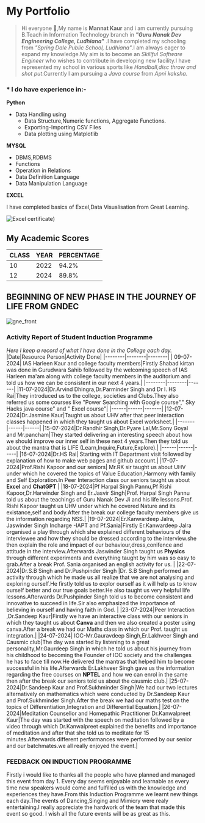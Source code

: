 # My Portfolio
>Hi everyone :wave:,My name is **Mannat Kaur** and i am currently pursuing B.Teach in Information Technology branch in **_"Guru Nanak Dev Engineering College, Ludhiana_"** .I have completed my schooling from *"Spring Dale Public School, Ludhiana"*.I am always eager to expand my knowledge.My aim is to become an *Skillful Software Engineer* who wishes to contribute in developing new facility.I have represented my school in various sports like _Handball,disc throw and shot put_.Currently I am pursuing a *Java course* from *Apni kaksha*.

### * I do have experience in:-
**Python**
 * Data Handling using
   * Data Structure,Numeric functions, Aggregate Functions.
   * Exporting-Importing CSV Files
   * Data plotting using Matplotlib
     
**MYSQL**
  * DBMS,RDBMS
  * Functions 
  * Operation in Relations
  * Data Definition Language 
  * Data Manipulation Language
  
**EXCEL**

I have completed basics of Excel,Data Visualisation from Great Learning.

![Excel certificate](https://github.com/user-attachments/assets/adb7874d-801f-4bb5-8159-4550580cafb6))
    

## My Academic Scores

CLASS|YEAR|PERCENTAGE 
----|----|----
|10|2022|94.2%|
|12|2024|89.8%|
## BEGINNING OF NEW PHASE IN THE JOURNEY OF LIFE FROM GNDEC
![gne_front](https://github.com/user-attachments/assets/f702350c-47b1-4e44-8751-7ec1862df583)

### Activity Report of Student Induction Programme
_Here I keep a record of what I have done in the College each day._
|Date|Resource Person|Activity Done|
|--------|--------|--------|
| 09-07-2024| IAS Harleen Kaur and college faculty members|Firstly Shabad kirtan was done in Gurudwara Sahib followed by the welcoming speech of IAS Harleen ma'am along with college faculty members in the auditorium and told us how we can be consistent in our next 4 years.|
|--------|--------|-------|
|11-07-2024|Dr.Arvind Dhingra,Dr.Parminder Singh and Dr l. HS Rai|They introduced us to the college, societies and Clubs.They also referred us some courses like "Power Searching with Google course"," Sky Hacks java course" and " Excel course"|
|------|------|-------|
|12-07-2024|Dr.Jasmine Kaur|Taught us about UHV after that peer interaction classes happened in which they taught us about Excel worksheet.|
|-------|------|------|
|15-07-2024|Dr.Randhir Singh,Dr.Pyare Lal,Mr.Sony Goyal and Mr.pancham|They started  delivering an interesting speech about how we should improve our inner self in these next 4 years.Then they told us about the mantra that is LIFE (Learn,Inquire,Future,Explore).|
|------|------|-----|
|16-07-2024|Dr.HS Rai| Starting with IT Department visit followed by explanation of how to make web pages and github account.|
|17-07-2024|Prof.Rishi Kapoor and our seniors| Mr.RK sir taught us about UHV under which he covered the topics of Value Education,Harmony with family and Self Exploration.In Peer Interaction class our seniors taught us about **Excel** and **ChatGPT** |
|18-07-2024|Pf Harpal Singh Pannu,Pf Rishi Kapoor,Dr.Harwinder Singh and Er.Jasvir Singh|Prof. Harpal Singh Pannu told us about the teachings of Guru Nanak Dev Ji and his life lessons.Prof. Rishi Kapoor taught us UHV under which he covered Nature and its existance,self and body.After the break our college faculty members give us the information regarding NSS.|
|19-07-2024|Er.Kanwardeep Jalra, Jaswinder Singh Incharge -IAPT and Pf.Sania|Firstly Er.Kanwardeep Jalra organised a play through which she explained different behaviours of the interviewee and how they should be dressed according to the interview.she then explain the role and impact of our behaviour,dress,conifence and attitude in the interview.Afterwards Jaswinder Singh taught us **Physics** through different experiments and everything taught by him was so easy to grab.After a break Prof. Sania organised an english activity for us. |
|22-07-2024|Dr.S.B Singh and Dr.Pushpinder Singh |Dr. S.B Singh performed an activity through which he made us all realize that we are not analysing and exploring ourself.He firstly told us to explor ourself as it will help us to know ourself better and our true goals better.He also taught us very helpful life lessons.Afterwards Dr.Pushpinder Singh told us to become consistent and innovative to succeed in life.Sir also emphasized the importance of believing in ourself and having faith in God. |
|23-07-2024|Peer Interaction ,Dr.Sandeep Kaur|Firstly we have an interactive class with our seniors in which they taught us about **Canva** and then we also created a poster using canva.After a break we had our Maths class in which our Prof. taught us integration.|
|24-07-2024| IOC-Mr.Gauravdeep Singh,Er.Lakhveer Singh and Causmic club|The day was started by listening to a great personality,Mr.Gaurdeep Singh in which he told us about his journey from his childhood to becoming the Founder of IOC society and the challenges he has to face till now.He delivered the mantras that helped him to become successful in his life.Afterwards Er.Lakhveer Singh gave us the information regarding the free courses on **NPTEL** and how we can enrol in the same then after the break our seniors told us about the causmic club.|
|25-07-2024|Dr.Sandeep Kaur and Prof.Sukhminder Singh|We had our two lectures alternatively on mathematics which were conducted by Dr.Sandeep Kaur and Prof.Sukhminder Singh.After the break we had our maths test on the topics of Differentiation,Integration and Differential Equation.|
|26-07-2024|Meditation Counsellor and Homepathic Practitioner Dr.Kanwalpreet Kaur|The day was started with the speech on meditation followed by a video through which Dr.Kanwalpreet explained the benefits and importance of meditation and after that she told us to meditate for 15 minutes.Afterwards different performances were performed by our senior and our batchmates.we all really enjoyed the event.|
### FEEDBACK ON INDUCTION PROGRAMME
Firstly i would like to thanks all the people who have planned and managed this event from day 1. Every day seems enjoyable and learnable as every time new speakers would come and fulfilled us with the knowledge and experiences they have.From this Induction Programme we learnt new things each day.The events of Dancing,Singing and Mimicry were realy entertaining.I really appreciate the hardwork of the team that made this event so good. I wish all the future events will be as great as this.
